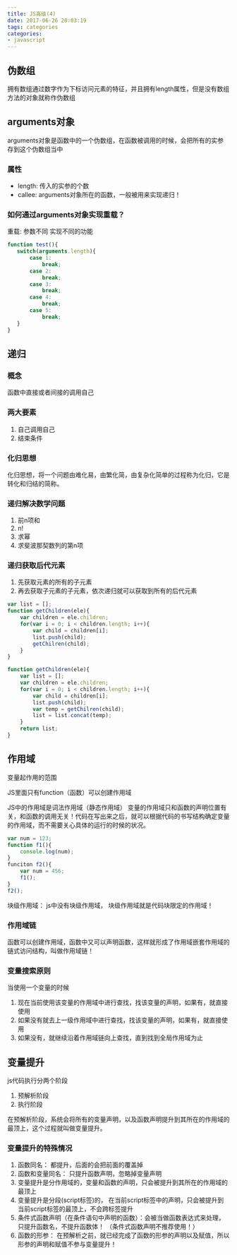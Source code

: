 ```yaml
---
title: JS高级(4)
date: 2017-06-26 20:03:19
tags: categories
categories:
- javascript
---
```


## 伪数组
拥有数组通过数字作为下标访问元素的特征，并且拥有length属性，但是没有数组方法的对象就称作伪数组

## arguments对象
arguments对象是函数中的一个伪数组，在函数被调用的时候，会把所有的实参存到这个伪数组当中

### 属性
* length: 传入的实参的个数
* callee: arguments对象所在的函数，一般被用来实现递归！
<!--more-->
### 如何通过arguments对象实现重载？
重载: 参数不同  实现不同的功能
 ```js
function test(){
    switch(arguments.length){
        case 1: 
            break;
        case 2: 
            break;
        case 3: 
            break;
        case 4: 
            break;
        case 5: 
            break;
    }
}
 ```

## 递归
### 概念
函数中直接或者间接的调用自己

### 两大要素
1. 自己调用自己
2. 结束条件

### 化归思想
化归思想，将一个问题由难化易，由繁化简，由复杂化简单的过程称为化归，它是转化和归结的简称。

### 递归解决数学问题
1. 前n项和
2. n!
3. 求幂
4. 求斐波那契数列的第n项

### 递归获取后代元素
1. 先获取元素的所有的子元素
2. 再去获取子元素的子元素，依次递归就可以获取到所有的后代元素
```js
var list = [];
function getChildren(ele){
	var children = ele.children;
	for(var i = 0; i < children.length; i++){
		var child = children[i];
		list.push(child);
		getChilren(child);
	}
}

function getChildren(ele){
	var list = [];
	var children = ele.children;
	for(var i = 0; i < children.length; i++){
		var child = children[i];
		list.push(child);
		var temp = getChilren(child);
		list = list.concat(temp);
	}
	return list;
}
```

## 作用域
变量起作用的范围

JS里面只有function（函数）可以创建作用域

JS中的作用域是词法作用域（静态作用域）
变量的作用域只和函数的声明位置有关，和函数的调用无关！代码在写出来之后，就可以根据代码的书写结构确定变量的作用域，而不需要关心具体的运行的时候的状况。
```js
var num = 123;
function f1(){
	console.log(num);
}
funciton f2(){
	var num = 456;
	f1();
}
f2();
```

块级作用域： js中没有块级作用域， 块级作用域就是代码块限定的作用域！

### 作用域链
函数可以创建作用域，函数中又可以声明函数，这样就形成了作用域嵌套作用域的链式访问结构，叫做作用域链！

### 变量搜索原则
当使用一个变量的时候
1. 现在当前使用该变量的作用域中进行查找，找该变量的声明，如果有，就直接使用
2. 如果没有就去上一级作用域中进行查找，找该变量的声明，如果有，就直接使用
3. 如果没有，就继续沿着作用域链向上查找，直到找到全局作用域为止

## 变量提升
js代码执行分两个阶段
1. 预解析阶段
2. 执行阶段

在预解析阶段，系统会将所有的变量声明，以及函数声明提升到其所在的作用域的最顶上，这个过程就叫做变量提升。

### 变量提升的特殊情况
1. 函数同名： 都提升，后面的会把前面的覆盖掉
2. 函数和变量同名： 只提升函数声明，忽略掉变量声明
3. 变量提升是分作用域的，变量和函数的声明，只会被提升到其所在的作用域的最顶上
4. 变量提升是分段(script标签)的， 在当前script标签中的声明，只会被提升到当前script标签的最顶上，不会跨标签提升
5. 条件式函数声明（在条件语句中声明的函数）：会被当做函数表达式来处理，只提升函数名，不提升函数体！   （条件式函数声明不推荐使用！）
6. 函数的形参： 在预解析之前，就已经完成了函数的形参的声明以及赋值，所以形参的声明和赋值不参与变量提升！
